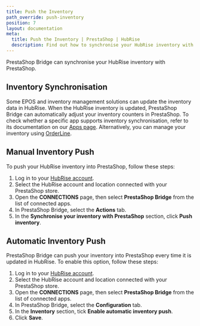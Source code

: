 ```yaml
---
title: Push the Inventory
path_override: push-inventory
position: 7
layout: documentation
meta:
  title: Push the Inventory | PrestaShop | HubRise
  description: Find out how to synchronise your HubRise inventory with PrestaShop and automatically hide out-of-stock products from your website.
---
```


PrestaShop Bridge can synchronise your HubRise inventory with PrestaShop.

## Inventory Synchronisation

Some EPOS and inventory management solutions can update the inventory data in HubRise. When the HubRise inventory is updated, PrestaShop Bridge can automatically adjust your inventory counters in PrestaShop. To check whether a specific app supports inventory synchronisation, refer to its documentation on our [Apps page](/apps). Alternatively, you can manage your inventory using [OrderLine](/apps/orderline/overview).

## Manual Inventory Push

To push your HubRise inventory into PrestaShop, follow these steps:

1. Log in to your [HubRise account](https://manager.hubrise.com).
1. Select the HubRise account and location connected with your PrestaShop store.
1. Open the **CONNECTIONS** page, then select **PrestaShop Bridge** from the list of connected apps.
1. In PrestaShop Bridge, select the **Actions** tab.
1. In the **Synchronise your inventory with PrestaShop** section, click **Push inventory**.

## Automatic Inventory Push

PrestaShop Bridge can push your inventory into PrestaShop every time it is updated in HubRise. To enable this option, follow these steps:

1. Log in to your [HubRise account](https://manager.hubrise.com).
1. Select the HubRise account and location connected with your PrestaShop store.
1. Open the **CONNECTIONS** page, then select **PrestaShop Bridge** from the list of connected apps.
1. In PrestaShop Bridge, select the **Configuration** tab.
1. In the **Inventory** section, tick **Enable automatic inventory push**.
1. Click **Save**.

